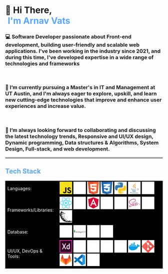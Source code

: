 <div align="left">
  <h1>
    <span>👋 Hi There,</span><br>
    <span style="color: #58a6ff; margin-left: 8px;">I'm Arnav Vats</span>
  </h1>
  <h3>💻 Software Developer passionate about Front-end development, building user-friendly and scalable web applications. I've been working in the industry since 2021, and during this time, I've developed expertise in a wide range of technologies and frameworks </h3>
  <br>
  <h3>🌱 I’m currently pursuing a Master's in IT and Management at UT Austin, and I'm always eager to explore, upskill, and learn new cutting-edge technologies that improve and enhance user experiences and increase value. </h3>
<br>
  <h3>👯 I’m always looking forward to collaborating and discussing the latest technology trends, Responsive and UI/UX design, Dynamic programming, Data structures & Algorithms, System Design, Full-stack, and web development.</h3>
  <hr style="border-top: 3px solid #bbb;"/>

  <h2 style="color: #58a6ff;">Tech Stack</h2>
  <table style="background-color: black; width: 100%;">
    <tr>
      <td style="color: white;">Languages:</td>
      <td>
<img src="https://github.com/VATARN/VATARN/blob/main/Icons/Javascript_yellow.png" alt="AWS" title="AWS" width="40" height="40"/>
<img src="https://github.com/VATARN/VATARN/blob/main/Icons/Typescript.png" alt="Typescript" title="Typescript" width="40" height="40"/>
<img src="https://github.com/VATARN/VATARN/blob/main/Icons/HTML.png" alt="HTML" title="HTML" width="40" height="40"/>
<img src="https://github.com/VATARN/VATARN/blob/main/Icons/CSS.png" alt="CSS" title="CSS" width="40" height="40"/>
<img src="https://github.com/VATARN/VATARN/blob/main/Icons/Python.png" alt="Python" title="Python" width="40" height="40"/>
<img src="https://github.com/VATARN/VATARN/blob/main/Icons/JAVA.png" alt="Java" title="Java" width="40" height="40"/>
<img src="https://github.com/VATARN/VATARN/blob/main/Icons/C++.png" alt="C++" title="C++" width="40" height="40"/>
      </td>
    </tr>
    <tr>
      <td style="color: white;">Frameworks/Libraries:</td>
      <td>
        <img src="https://github.com/VATARN/VATARN/blob/main/Icons/React.png" alt="React" title="React" width="40" height="40"/>
  <img src="https://github.com/VATARN/VATARN/blob/main/Icons/Redux.png" alt="Redux" title="Redux" width="40" height="40"/>
  <img src="https://github.com/VATARN/VATARN/blob/main/Icons/Angular.png" alt="Angular" title="Angular" width="40" height="40"/>
  <img src="https://github.com/VATARN/VATARN/blob/main/Icons/Bootstrap.png" alt="Bootstrap" title="Bootstrap" width="40" height="40"/>
  <img src="https://github.com/VATARN/VATARN/blob/main/Icons/Tailwind.png" alt="Tailwind" title="Bootstrap" width="40" height="40"/>
  <img src="https://github.com/VATARN/VATARN/blob/main/Icons/SASS.png" alt="SASS" title="SASS" width="40" height="40"/>
  <img src="https://github.com/VATARN/VATARN/blob/main/Icons/NodeJS.png" alt="NodeJS" title="NodeJS" width="40" height="40"/>
  <img src="https://github.com/VATARN/VATARN/blob/main/Icons/Flask.png" alt="Flask" title="Flask" width="40" height="40"/>
      </td>
    </tr>
    <tr>
      <td style="color: white;">Database:</td>
      <td>
<img src="https://github.com/VATARN/VATARN/blob/main/Icons/SQL.png" alt="SQL" title="SQL" width="40" height="40"/>
<img src="https://github.com/VATARN/VATARN/blob/main/Icons/MongoDB.png" alt="MongoDB" title="MongoDB" width="40" height="40"/>
<img src="https://github.com/VATARN/VATARN/blob/main/Icons/GraphQL.png" alt="GraphQL" title="GraphQL" width="40" height="40"/>
<img src="https://github.com/VATARN/VATARN/blob/main/Icons/Neo4j.png" alt="Neo4j" title="Neo4j" width="40" height="40"/>
      </td>
    </tr>
    <tr>
      <td style="color: white;">UI/UX, DevOps & Tools:</td>
      <td>
<img src="https://github.com/VATARN/VATARN/blob/main/Icons/AdobeXD.png" alt="AdobeXD" title="AdobeXD" width="40" height="40"/>
<img src="https://github.com/VATARN/VATARN/blob/main/Icons/Figma.png" alt="Figma" title="Figma" width="40" height="40"/>
<img src="https://github.com/VATARN/VATARN/blob/main/Icons/AWS.png" alt="AWS" title="AWS" width="40" height="40"/>
<img src="https://github.com/VATARN/VATARN/blob/main/Icons/Heroku.png" alt="Heroku" title="Heroku" width="40" height="40"/>
<img src="https://github.com/VATARN/VATARN/blob/main/Icons/Jenkins.png" alt="Jenkins" title="Jenkins" width="40" height="40"/>
<img src="https://github.com/VATARN/VATARN/blob/main/Icons/Docker.png" alt="Docker" title="Docker" width="40" height="40"/>
<img src="https://github.com/VATARN/VATARN/blob/main/Icons/Git.png" alt="Git" title="Git" width="40" height="40"/>
<img src="https://github.com/VATARN/VATARN/blob/main/Icons/GitLab.png" alt="GitLab" title="GitLab" width="40" height="40"/>
<img src="https://github.com/VATARN/VATARN/blob/main/Icons/VSCode.png" alt="VSCode" title="VSCode" width="40" height="40"/>
<img src="https://github.com/VATARN/VATARN/blob/main/Icons/Webpack.png" alt="GitLab" title="GitLab" width="40" height="40"/>
      </td>
    </tr>
  </table>
</div>

